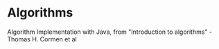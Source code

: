 # Algorithms
Algorithm Implementation with Java,  from "Introduction to algorithms" - Thomas H. Cormen et al
